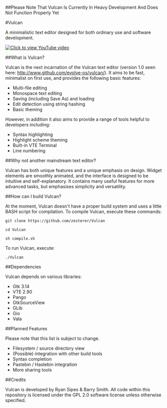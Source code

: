 ##Please Note That Vulcan Is Currently In Heavy Development And Does Not Function Properly Yet

#Vulcan

A minimalistic text editor designed for both ordinary use and software development.

[![Click to view YouTube video](https://raw.githubusercontent.com/zesterer/vulcan/master/misc/screenshot.png)](https://www.youtube.com/watch?v=is2f3xVIvFM)

##What is Vulcan?

Vulcan is the next incarnation of the Vulcan text editor (version 1.0 seen here: http://www.github.com/evolve-os/vulcan/). It aims to be fast, minimalist on first use, and provides the following basic features:

- Multi-file editing
- Monospace text editing
- Saving (including Save As) and loading
- Edit detection using string hashing
- Basic theming

However, in addition it also aims to provide a range of tools helpful to developers including:

- Syntax highlighting
- Highlight scheme theming
- Built-in VTE Terminal
- Line numbering

##Why not another mainstream text editor?

Vulcan has both unique features and a unique emphasis on design. Widget elements are smoothly animated, and the interface is designed to be intuitive and self-explanatory. It contains many useful features for more advanced tasks, but emphasises simplicity and versatility.

##How can I build Vulcan?

At the moment, Vulcan doesn't have a proper build system and uses a little BASH script for compilation. To compile Vulcan, execute these commands:

`git clone https://github.com/zesterer/Vulcan`

`cd Vulcan`

`sh compile.sh`

To run Vulcan, execute:

`./Vulcan`

##Dependencies

Vulcan depends on various libraries:

- Gtk 3.14
- VTE 2.90
- Pango
- GtkSourceView
- GLib
- Gio
- Vala

##Planned Features

Please note that this list is subject to change.

- Filesystem / source directory view
- (Possible) integration with other build tools
- Syntax completion
- Pastebin / Hastebin integration
- More sharing tools

##Credits

Vulcan is developed by Ryan Sipes & Barry Smith.
All code within this repository is licensed under the GPL 2.0 software license unless otherwise specified.
